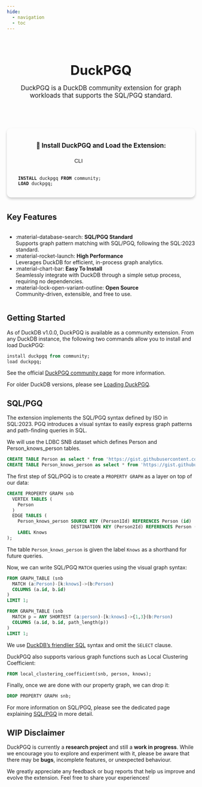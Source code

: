 ```yaml
---
hide:
  - navigation
  - toc
---
```


<div style="text-align: center; padding: 20px;">
  <h1 style="font-size: 2.5em; font-weight: bold; margin-bottom: 10px;">DuckPGQ</h1>
  <p style="font-size: 1.2em; color: var(--md-primary-fg-color);">
    DuckPGQ is a DuckDB community extension for graph workloads that supports the SQL/PGQ standard.
  </p>
</div>

<div style="display: flex; justify-content: center; margin: 40px 0;">
  <div class="highlight" style="border: 2px solid var(--md-accent-fg-color); border-radius: 12px; padding: 20px; background-color: var(--md-overlay-bg-color); box-shadow: 0px 4px 6px rgba(0, 0, 0, 0.2); max-width: 600px; width: 100%;">
    <p style="font-size: 1.2em; font-weight: bold; color: var(--md-accent-fg-color); margin-bottom: 15px; text-align: center;">
      🚀 Install DuckPGQ and Load the Extension:
    </p>
    <div style="text-align: center; margin-bottom: 15px;">
      <select id="version-dropdown" style="
        padding: 0.4em 0.6em; 
        border: 0.08em solid var(--md-accent-fg-color); 
        border-radius: 0.4em; 
        background-color: var(--md-overlay-bg-color); 
        color: var(--md-default-fg-color); 
        font-size: 0.9rem; 
        line-height: 1.4; 
        max-width: 10rem; 
        width: 100%; 
        appearance: none;
        background-image: url('data:image/svg+xml;charset=US-ASCII,%3Csvg xmlns="http://www.w3.org/2000/svg" viewBox="0 0 4 5"%3E%3Cpath fill="%23ccc" d="M2 0L0 2h4z" /%3E%3C/svg%3E');
        background-repeat: no-repeat;
        background-position: right 0.6em center;
        background-size: 0.8em;
        padding-right: 2em;
        box-sizing: border-box;">
        <option value="CLI">CLI</option>
        <option value="Python">Python</option>
        <option value="NodeJS">NodeJS</option>        
        <option value="R">R</option>
        <option value="Java">Java</option>
      </select>
    </div>
    <pre id="install-instructions" style="background-color: var(--md-code-bg-color); padding: 10px; border-radius: 8px; color: var(--md-default-fg-color); margin: 0; text-align: left;">
<code><span style="color: var(--md-accent-fg-color); font-weight: bold;">INSTALL</span> duckpgq <span style="color: var(--md-accent-fg-color); font-weight: bold;">FROM</span> community;
<span style="color: var(--md-accent-fg-color); font-weight: bold;">LOAD</span> duckpgq;
</code></pre>
  </div>
</div>

## Key Features

<div class="grid cards" markdown style="display: grid; grid-template-columns: repeat(auto-fit, minmax(250px, 1fr)); gap: 20px;">

- :material-database-search: **SQL/PGQ Standard**  
  Supports graph pattern matching with SQL/PGQ, following the SQL:2023 standard.
- :material-rocket-launch: **High Performance**  
  Leverages DuckDB for efficient, in-process graph analytics.
- :material-chart-bar: **Easy To Install**  
  Seamlessly integrate with DuckDB through a simple setup process, requiring no dependencies.
- :material-lock-open-variant-outline: **Open Source**  
  Community-driven, extensible, and free to use.

</div>



## Getting Started
As of DuckDB v1.0.0, DuckPGQ is available as a community extension. From any DuckDB instance, the following two commands allow you to install and load DuckPGQ:

```SQL
install duckpgq from community;
load duckpgq; 
```

See the official [DuckPGQ community page](https://community-extensions.duckdb.org/extensions/duckpgq.html) for more information.

For older DuckDB versions, please see [Loading DuckPGQ](documentation/loading.md).

## SQL/PGQ

The extension implements the SQL/PGQ syntax defined by ISO in SQL:2023. PGQ introduces a visual syntax to easily express graph patterns and path-finding queries in SQL. 

We will use the LDBC SNB dataset which defines Person and Person_knows_person tables. 

```sql
CREATE TABLE Person as select * from 'https://gist.githubusercontent.com/Dtenwolde/2b02aebbed3c9638a06fda8ee0088a36/raw/8c4dc551f7344b12eaff2d1438c9da08649d00ec/person-sf0.003.csv';
CREATE TABLE Person_knows_person as select * from 'https://gist.githubusercontent.com/Dtenwolde/81c32c9002d4059c2c3073dbca155275/raw/8b440e810a48dcaa08c07086e493ec0e2ec6b3cb/person_knows_person-sf0.003.csv';
```

The first step of SQL/PGQ is to create a `PROPERTY GRAPH` as a layer on top of our data:
```SQL
CREATE PROPERTY GRAPH snb
  VERTEX TABLES (
    Person
  )
  EDGE TABLES (
    Person_knows_person SOURCE KEY (Person1Id) REFERENCES Person (id)
                        DESTINATION KEY (Person2Id) REFERENCES Person (id)
    LABEL Knows
);
```
The table `Person_knows_person` is given the label `Knows` as a shorthand for future queries.


Now, we can write SQL/PGQ `MATCH` queries using the visual graph syntax:

```sql
FROM GRAPH_TABLE (snb
  MATCH (a:Person)-[k:knows]->(b:Person)
  COLUMNS (a.id, b.id)
)
LIMIT 1;

FROM GRAPH_TABLE (snb 
  MATCH p = ANY SHORTEST (a:person)-[k:knows]->{1,3}(b:Person) 
  COLUMNS (a.id, b.id, path_length(p))
) 
LIMIT 1;
```
We use [DuckDB’s friendlier SQL](https://duckdb.org/docs/sql/dialect/friendly_sql.html) syntax and omit the `SELECT` clause.

DuckPGQ also supports various graph functions such as Local Clustering Coefficient:

```sql
FROM local_clustering_coefficient(snb, person, knows);
```

Finally, once we are done with our property graph, we can drop it: 

```sql
DROP PROPERTY GRAPH snb; 
```

For more information on SQL/PGQ, please see the dedicated page explaining [SQL/PGQ](documentation/sql_pgq.md) in more detail.

## WIP Disclaimer

DuckPGQ is currently a **research project** and still a **work in progress**. While we encourage you to explore and experiment with it, please be aware that there may be **bugs**, incomplete features, or unexpected behaviour.

We greatly appreciate any feedback or bug reports that help us improve and evolve the extension. Feel free to share your experiences!
